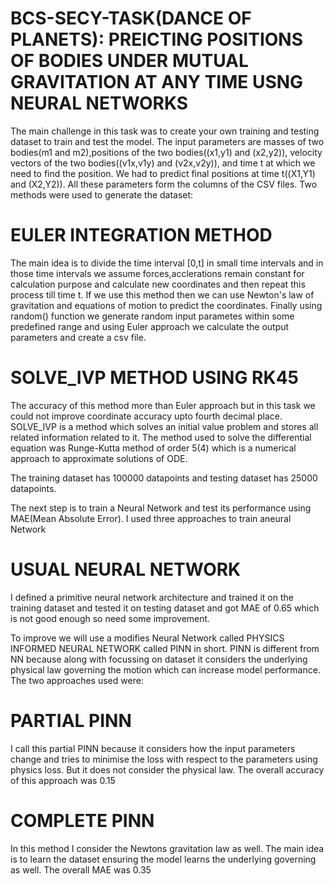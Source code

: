 # BCS-SECY-TASK(DANCE OF PLANETS): PREICTING POSITIONS OF BODIES UNDER MUTUAL GRAVITATION AT ANY TIME USNG NEURAL NETWORKS

The main challenge in this task was to create your own training and testing dataset to train and test the model. The input parameters are masses of two bodies(m1 and m2),positions of the two bodies((x1,y1) and (x2,y2)), velocity vectors of the two bodies((v1x,v1y) and (v2x,v2y)), and time t at which we need to find the position. We had to predict final positions at time t((X1,Y1) and (X2,Y2)). All these parameters form the columns of the CSV files. Two methods were used to generate the dataset:

   # EULER INTEGRATION METHOD
   The main idea is to divide the time interval [0,t] in small time intervals and in those time intervals we assume forces,acclerations remain constant for calculation
   purpose and calculate new coordinates and then repeat this process till time t. If we use this method then we can use Newton's law of gravitation and equations of 
   motion to predict the coordinates. Finally using random() function we generate random input parametes within some predefined range and using Euler approach we 
   calculate the output parameters and create a csv file.

   # SOLVE_IVP METHOD USING RK45
   The accuracy of this method more than Euler approach but in this task we could not improve coordinate accuracy upto fourth decimal place. SOLVE_IVP is a method 
   which solves an initial value problem and stores all related information related to it. The method used to solve the differential equation was Runge-Kutta method
   of order 5(4) which is a numerical approach to approximate solutions of ODE.

   The training dataset has 100000 datapoints and testing dataset has 25000 datapoints.

The next step is to train a Neural Network and test its performance using MAE(Mean Absolute Error). I used three approaches to train aneural Network

  # USUAL NEURAL NETWORK
  I defined a primitive neural network architecture and trained it on the training dataset and tested it on testing dataset and got MAE of 0.65 which is not good 
  enough so need some improvement.

  To improve we will use a modifies Neural Network called PHYSICS INFORMED NEURAL NETWORK called PINN in short. PINN is different from NN because along with 
  focussing on dataset it considers the underlying physical law governing the motion which can increase model performance. The two approaches used were:

  # PARTIAL PINN
  I call this partial PINN because it considers how the input parameters change and tries to minimise the loss with respect to the parameters using physics loss.
  But it does not consider the physical law. The overall accuracy of this approach was 0.15

  # COMPLETE PINN
  In this method I consider the Newtons gravitation law as well. The main idea is to learn the dataset ensuring the model learns the underlying governing as well.
  The overall MAE was 0.35
